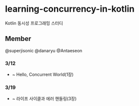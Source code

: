 # learning-concurrency-in-kotlin
Kotlin 동시성 프로그래밍 스터디

## Member
@superjisonic
@danaryu
@Antaeseon

### 3/12
* ~ Hello, Concurrent World(1장)

### 3/19
* ~ 라이프 사이클과 에러 핸들링(3장)
